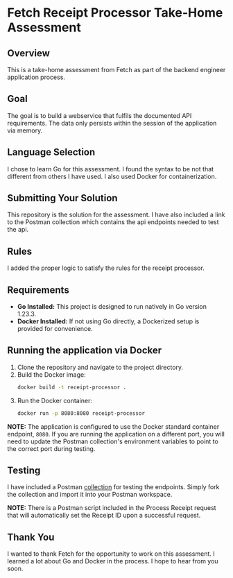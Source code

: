 # Fetch Receipt Processor Take-Home Assessment

## Overview
This is a take-home assessment from Fetch as part of the backend engineer application process.

## Goal

The goal is to build a webservice that fulfils the documented API requirements. The data only persists within the session of the application via memory.

## Language Selection

I chose to learn Go for this assessment. I found the syntax to be not that different from others I have used. I also used Docker for containerization.

## Submitting Your Solution

This repository is the solution for the assessment. I have also included a link to the Postman collection which contains the api endpoints needed to test the api.

## Rules

I added the proper logic to satisfy the rules for the receipt processor.

## Requirements

- **Go Installed:** This project is designed to run natively in Go version 1.23.3.
- **Docker Installed:** If not using Go directly, a Dockerized setup is provided for convenience.

## Running the application via Docker

1. Clone the repository and navigate to the project directory.
2. Build the Docker image:
   ```bash
   docker build -t receipt-processor .
   ```
3. Run the Docker container:
   ```bash
   docker run -p 8080:8080 receipt-processor
   ```

**NOTE:** The application is configured to use the Docker standard container endpoint, `8080`. If you are running the application on a different port, you will need to update the Postman collection's environment variables to point to the correct port during testing.

## Testing

I have included a Postman [collection](https://www.postman.com/lunar-module-operator-54317393/fetch-take-home/collection/cemgrz2/fetch-take-home?action=share&creator=23899333) for testing the endpoints. Simply fork the collection and import it into your Postman workspace.

 **NOTE:** There is a Postman script included in the Process Receipt request that will automatically set the Receipt ID upon a successful request.

## Thank You

I wanted to thank Fetch for the opportunity to work on this assessment. I learned a lot about Go and Docker in the process. I hope to hear from you soon.


